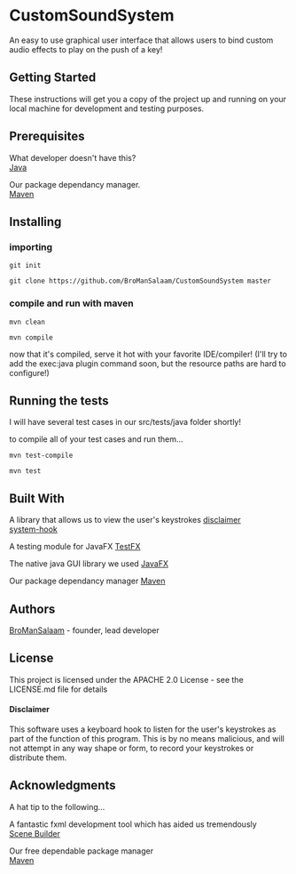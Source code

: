 # CustomSoundSystem
An easy to use graphical user interface that allows users to bind custom audio effects to play on the push of a key!

## Getting Started

These instructions will get you a copy of the project up and running on your local machine for development and testing purposes. 

## Prerequisites

What developer doesn't have this? </br>
[Java](https://java.com/en/) 

Our package dependancy manager. </br>
[Maven](https://maven.apache.org)

## Installing

### importing

```
git init

git clone https://github.com/BroManSalaam/CustomSoundSystem master
```

### compile and run with maven

```
mvn clean

mvn compile
```

now that it's compiled, serve it hot with your favorite IDE/compiler!
(I'll try to add the exec:java plugin command soon, but the resource paths are hard to configure!)

## Running the tests

I will have several test cases in our src/tests/java folder shortly!

to compile all of your test cases and run them...

```
mvn test-compile

mvn test
```

## Built With

A library that allows us to view the user's keystrokes [disclaimer](#disclaimer) </br>
[system-hook](https://github.com/kristian/system-hook)

A testing module for JavaFX
[TestFX](https://github.com/TestFX/TestFX)

The native java GUI library we used 
[JavaFX](http://docs.oracle.com/javase/8/javase-clienttechnologies.htm)

Our package dependancy manager
[Maven](https://maven.apache.org/)

## Authors

[BroManSalaam](https://github.com/BroManSalaam) - founder, lead developer

## License

This project is licensed under the APACHE 2.0 License - see the LICENSE.md file for details

#### Disclaimer<a name="disclaimer"></a>

This software uses a keyboard hook to listen for the user's keystrokes as part of the function of this program. 
This is by no means malicious, and will not attempt in any way shape or form, to record your keystrokes or distribute them.

## Acknowledgments

A hat tip to the following...

A fantastic fxml development tool which has aided us tremendously </br>
[Scene Builder](http://gluonhq.com/products/scene-builder/)

Our free dependable package manager </br>
[Maven](https://maven.apache.org)
